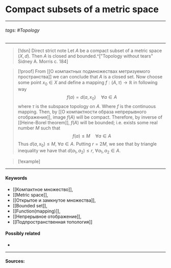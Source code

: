# Compact subsets of a metric space
***
###### tags: #Topology 
***
>[!dsn] Direct strict note
>Let $A$ be a compact subset of a metric space $(X,d)$. Then $A$ is closed and bounded.^["Topology without tears" Sidney A. Morris с. 184]

>[!proof]
>From [[О компактных подмножествах метризуемого пространства]] we can conclude that $A$ is a closed set. Now choose some point $x_{0}\in X$ and define a mapping $f:(A,\tau)\to\mathbb{R}$ in following way $$f(a)=d(a,x_{0})\quad \forall a\in A$$ where $\tau$ is the subspace topology on $A$. Where $f$ is the continuous mapping. Then, by [[О компактности образа непрерывного отображения]], image $f(A)$ will be compact. Therefore, by inverse of [[Heine-Borel theorem]], $f(A)$ will be bounded; i.e. exists some real number $M$ such that $$f(a)\le M\quad\forall a\in A$$ Thus $d(a,x_{0})\le M$, $\forall a\in A$. Putting $r=2M$, we see that by triangle inequality we have that $d(a_{1},a_{2})\le r$, $\forall a_{1},a_{2}\in A$.

>[!example] 
>
***
#### Keywords
- [[Компактное множество]],
- [[Metric space]],
- [[Открытое и замкнутое множества]],
- [[Bounded set]],
- [[Function(mapping)]],
- [[Непрерывное отображение]],
- [[Подпространственная топология]]
#### Possibly related
- 
***
#### Sources: